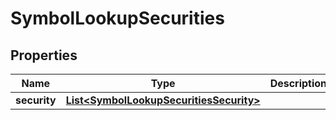 # SymbolLookupSecurities

## Properties
Name | Type | Description | Notes
------------ | ------------- | ------------- | -------------
**security** | [**List&lt;SymbolLookupSecuritiesSecurity&gt;**](SymbolLookupSecuritiesSecurity.md) |  |  [optional]
